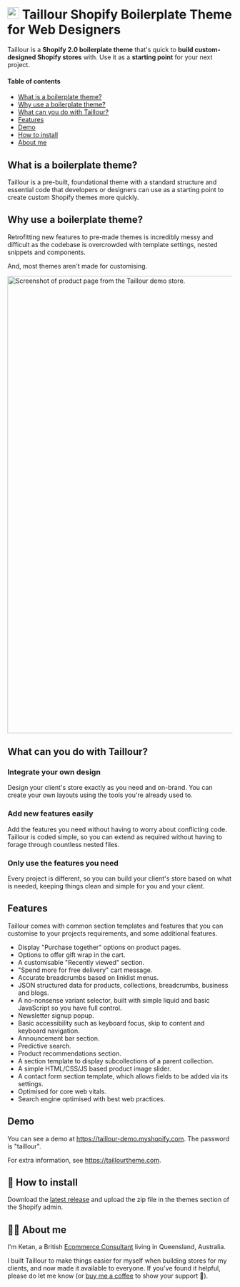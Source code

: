 # <img src="https://taillourtheme.com/assets/favicon.png" width="26" height="26"> Taillour Shopify Boilerplate Theme for Web Designers

Taillour is a **Shopify 2.0 boilerplate theme** that's quick to **build custom-designed Shopify stores** with. Use it as a **starting point** for your next project.

#### Table of contents

- [What is a boilerplate theme?](#what-is-a-boilerplate-theme)
- [Why use a boilerplate theme?](#why-use-a-boilerplate-theme)
- [What can you do with Taillour?](#what-can-you-do-with-taillour)
- [Features](#features)
- [Demo](#demo)
- [How to install](#-how-to-install)
- [About me](#-about-me)


## What is a boilerplate theme?

Taillour is a pre-built, foundational theme with a standard structure and essential code that developers or designers can use as a starting point to create custom Shopify themes more quickly.

## Why use a boilerplate theme?

Retrofitting new features to pre-made themes is incredibly messy and difficult as the codebase is overcrowded with template settings, nested snippets and components.

And, most themes aren't made for customising.

<img src="https://taillourtheme.com/assets/screenshot4@2x.png" width="1024" height="1024" alt="Screenshot of product page from the Taillour demo store.">

## What can you do with Taillour?

### Integrate your own design

Design your client's store exactly as you need and on-brand. You can create your own layouts using the tools you're already used to.

### Add new features easily

Add the features you need without having to worry about conflicting code. Taillour is coded simple, so you can extend as required without having to forage through countless nested files.

### Only use the features you need

Every project is different, so you can build your client's store based on what is needed, keeping things clean and simple for you and your client.

## Features

Taillour comes with common section templates and features that you can customise to your projects requirements, and some additional features.

- Display "Purchase together" options on product pages.
- Options to offer gift wrap in the cart.
- A customisable "Recently viewed" section.
- "Spend more for free delivery" cart message.
- Accurate breadcrumbs based on linklist menus.
- JSON structured data for products, collections, breadcrumbs, business and blogs.
- A no-nonsense variant selector, built with simple liquid and basic JavaScript so you have full control.
- Newsletter signup popup.
- Basic accessibility such as keyboard focus, skip to content and keyboard navigation.
- Announcement bar section.
- Predictive search.
- Product recommendations section.
- A section template to display subcollections of a parent collection.
- A simple HTML/CSS/JS based product image slider.
- A contact form section template, which allows fields to be added via its settings.
- Optimised for core web vitals.
- Search engine optimised with best web practices.

## Demo

You can see a demo at https://taillour-demo.myshopify.com. The password is "taillour".

For extra information, see https://taillourtheme.com.

## 🚀 How to install

Download the [latest release](https://github.com/ketanmistry/taillour-theme/releases) and upload the zip file in the themes section of the Shopify admin.

## 👋🏽 About me

I'm Ketan, a British [Ecommerce Consultant](https://iamketan.design) living in Queensland, Australia.

I built Taillour to make things easier for myself when building stores for my clients,  and now made it available to everyone. If you've found it helpful, please do let me know (or [buy me a coffee](https://buymeacoffee.com/ketanmistry) to show your support 🙂).
